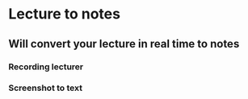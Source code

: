 # Lecture to notes

## Will convert your lecture in real time to notes

### Recording lecturer

### Screenshot to text
